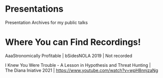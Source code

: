 # Presentations
Presentation Archives for my public talks


# Where You can Find Recordings!
AaaStronomically Profitable | bSidesNOLA 2019 | Not recorded

I Knew You Were Trouble - A Lesson in Hypothesis and Threat Hunting | The Diana Iniative 2021 | https://www.youtube.com/watch?v=wpH8nnjzaNg
